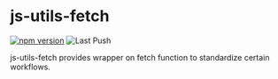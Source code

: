 # js-utils-fetch

[![npm version](https://badge.fury.io/js/@sol.ac%2Fjs-utils-fetch.svg)](https://badge.fury.io/js/@sol.ac%2Fjs-utils-fetch)
![Last Push](https://github.com/ash-uncover/js-utils-fetch/actions/workflows/PUSH-publish.yml/badge.svg)

js-utils-fetch provides wrapper on fetch function to standardize certain workflows.
